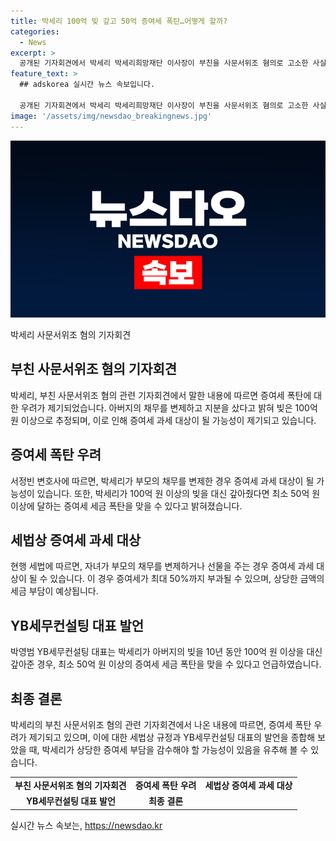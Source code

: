 ```yaml
---
title: 박세리 100억 빚 갚고 50억 증여세 폭탄…어떻게 할까?
categories:
  - News
excerpt: >
  공개된 기자회견에서 박세리 박세리희망재단 이사장이 부친을 사문서위조 혐의로 고소한 사실을 밝혔다. 이로 인해 증여세 문제가 불거진 상황이다. 아버지의 빚을 대신 갚은 것으로 알려진데, 이로 인해 증여세 부과 가능성이 제기되고 있다. 전문가들은 100억 원 이상에 달하는 증여세 세금 폭탄을 예상하고 있으며, 증여세가 부과될 가능성이 있다는 의견도 나오고 있다. 
feature_text: >
  ## adskorea 실시간 뉴스 속보입니다.

  공개된 기자회견에서 박세리 박세리희망재단 이사장이 부친을 사문서위조 혐의로 고소한 사실을 밝혔다. 이로 인해 증여세 문제가 불거진 상황이다. 아버지의 빚을 대신 갚은 것으로 알려진데, 이로 인해 증여세 부과 가능성이 제기되고 있다. 전문가들은 100억 원 이상에 달하는 증여세 세금 폭탄을 예상하고 있으며, 증여세가 부과될 가능성이 있다는 의견도 나오고 있다. 
image: '/assets/img/newsdao_breakingnews.jpg'
---
```


<p><img src="/assets/img/newsdao_breakingnews.jpg" alt="adskorea 속보" /></p>

<p>박세리 사문서위조 혐의 기자회견</p>

<h2 data-ke-size="size26">부친 사문서위조 혐의 기자회견</h2>

<p data-ke-size="size16">박세리, 부친 사문서위조 혐의 관련 기자회견에서 말한 내용에 따르면 증여세 폭탄에 대한 우려가 제기되었습니다. 아버지의 채무를 변제하고 지분을 샀다고 밝혀 빚은 100억 원 이상으로 추정되며, 이로 인해 증여세 과세 대상이 될 가능성이 제기되고 있습니다.</p>

<h2 data-ke-size="size26">증여세 폭탄 우려</h2>

<p data-ke-size="size16">서정빈 변호사에 따르면, 박세리가 부모의 채무를 변제한 경우 증여세 과세 대상이 될 가능성이 있습니다. 또한, 박세리가 100억 원 이상의 빚을 대신 갚아줬다면 최소 50억 원 이상에 달하는 증여세 세금 폭탄을 맞을 수 있다고 밝혀졌습니다.</p>

<h2 data-ke-size="size26">세법상 증여세 과세 대상</h2>

<p data-ke-size="size16">현행 세법에 따르면, 자녀가 부모의 채무를 변제하거나 선물을 주는 경우 증여세 과세 대상이 될 수 있습니다. 이 경우 증여세가 최대 50%까지 부과될 수 있으며, 상당한 금액의 세금 부담이 예상됩니다.</p>

<h2 data-ke-size="size26">YB세무컨설팅 대표 발언</h2>

<p data-ke-size="size16">박영범 YB세무컨설팅 대표는 박세리가 아버지의 빚을 10년 동안 100억 원 이상을 대신 갚아준 경우, 최소 50억 원 이상의 증여세 세금 폭탄을 맞을 수 있다고 언급하였습니다.</p>

<h2 data-ke-size="size26">최종 결론</h2>

<p data-ke-size="size16">박세리의 부친 사문서위조 혐의 관련 기자회견에서 나온 내용에 따르면, 증여세 폭탄 우려가 제기되고 있으며, 이에 대한 세법상 규정과 YB세무컨설팅 대표의 발언을 종합해 보았을 때, 박세리가 상당한 증여세 부담을 감수해야 할 가능성이 있음을 유추해 볼 수 있습니다.</p>

<table>
    <tbody>
        <tr>
            <td style="text-align: center; height: 17px;"><b>부친 사문서위조 혐의 기자회견</b></td>
            <td style="text-align: center; height: 17px;"><b>증여세 폭탄 우려</b></td>
            <td style="text-align: center; height: 17px;"><b>세법상 증여세 과세 대상</b></td>
        </tr>
        <tr>
            <td style="text-align: center; height: 17px;"><b>YB세무컨설팅 대표 발언</b></td>
            <td style="text-align: center; height: 17px;"><b>최종 결론</b></td>
        </tr>
    </tbody>
</table>
실시간 뉴스 속보는, <a href="https://newsdao.kr" rel="dofollow">https://newsdao.kr</a>


